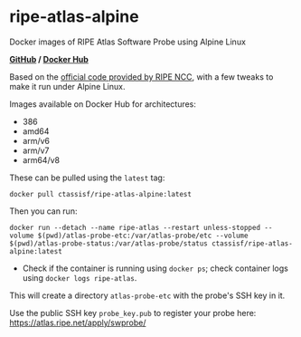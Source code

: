 # ripe-atlas-alpine
Docker images of RIPE Atlas Software Probe using Alpine Linux

**[GitHub](https://github.com/CTassisF/ripe-atlas-alpine) / [Docker Hub](https://hub.docker.com/r/ctassisf/ripe-atlas-alpine)**

Based on the [official code provided by RIPE NCC](https://github.com/RIPE-NCC/ripe-atlas-software-probe), with a few tweaks to make it run under Alpine Linux.

Images available on Docker Hub for architectures:
- 386
- amd64
- arm/v6
- arm/v7
- arm64/v8

These can be pulled using the `latest` tag:

```
docker pull ctassisf/ripe-atlas-alpine:latest
```

Then you can run:

```
docker run --detach --name ripe-atlas --restart unless-stopped --volume $(pwd)/atlas-probe-etc:/var/atlas-probe/etc --volume $(pwd)/atlas-probe-status:/var/atlas-probe/status ctassisf/ripe-atlas-alpine:latest
```

* Check if the container is running using `docker ps`; check container logs using `docker logs ripe-atlas`.

This will create a directory `atlas-probe-etc` with the probe's SSH key in it.

Use the public SSH key `probe_key.pub` to register your probe here: https://atlas.ripe.net/apply/swprobe/
